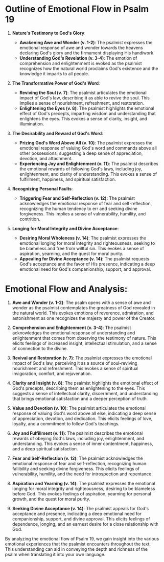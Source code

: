 # Outline of Emotional Flow in Psalm 19

1. **Nature's Testimony to God's Glory**:
   - **Awakening Awe and Wonder (v. 1-2)**: The psalmist expresses the emotional response of awe and wonder towards the heavens declaring God's glory and the firmament displaying His handiwork.
   - **Understanding God's Revelation (v. 3-4)**: The emotion of comprehension and enlightenment is evoked as the psalmist recognizes how the natural world proclaims God's existence and the knowledge it imparts to all people.

2. **The Transformative Power of God's Word**:
   - **Reviving the Soul (v. 7)**: The psalmist articulates the emotional impact of God's law, describing it as able to revive the soul. This implies a sense of nourishment, refreshment, and restoration.
   - **Enlightening the Eyes (v. 8)**: The psalmist highlights the emotional effect of God's precepts, imparting wisdom and understanding that enlightens the eyes. This evokes a sense of clarity, insight, and illumination.

3. **The Desirability and Reward of God's Word**:
   - **Prizing God's Word Above All (v. 10)**: The psalmist expresses the emotional response of valuing God's word and commands above all other possessions, suggesting a deep sense of appreciation, devotion, and attachment.
   - **Experiencing Joy and Enlightenment (v. 11)**: The psalmist describes the emotional rewards of following God's laws, including joy, enlightenment, and clarity of understanding. This evokes a sense of fulfillment, happiness, and spiritual satisfaction.

4. **Recognizing Personal Faults**:
   - **Triggering Fear and Self-Reflection (v. 12)**: The psalmist acknowledges the emotional response of fear and self-reflection, recognizing the human tendency to err and seeking divine forgiveness. This implies a sense of vulnerability, humility, and contrition.

5. **Longing for Moral Integrity and Divine Acceptance**:
   - **Desiring Moral Wholeness (v. 14)**: The psalmist expresses the emotional longing for moral integrity and righteousness, seeking to be blameless and free from willful sin. This evokes a sense of aspiration, yearning, and the quest for moral purity.
   - **Appealing for Divine Acceptance (v. 14)**: The psalmist requests God's acceptance and the favor of His presence, indicating a deep emotional need for God's companionship, support, and approval.

# Emotional Flow and Analysis:

1. **Awe and Wonder (v. 1-2)**: The psalm opens with a sense of awe and wonder as the psalmist contemplates the greatness of God revealed in the natural world. This evokes emotions of reverence, admiration, and astonishment as one recognizes the majesty and power of the Creator.

2. **Comprehension and Enlightenment (v. 3-4)**: The psalmist acknowledges the emotional response of understanding and enlightenment that comes from observing the testimony of nature. This elicits feelings of increased insight, intellectual stimulation, and a sense of connection to the divine.

3. **Revival and Restoration (v. 7)**: The psalmist expresses the emotional impact of God's law, perceiving it as a source of soul-reviving nourishment and refreshment. This evokes a sense of spiritual invigoration, comfort, and rejuvenation.

4. **Clarity and Insight (v. 8)**: The psalmist highlights the emotional effect of God's precepts, describing them as enlightening to the eyes. This suggests a sense of intellectual clarity, discernment, and understanding that brings emotional satisfaction and a deeper perception of truth.

5. **Value and Devotion (v. 10)**: The psalmist articulates the emotional response of valuing God's word above all else, indicating a deep sense of appreciation, devotion, and dedication. This elicits feelings of love, loyalty, and a commitment to follow God's teachings.

6. **Joy and Fulfillment (v. 11)**: The psalmist describes the emotional rewards of obeying God's laws, including joy, enlightenment, and understanding. This evokes a sense of inner contentment, happiness, and a deep spiritual satisfaction.

7. **Fear and Self-Reflection (v. 12)**: The psalmist acknowledges the emotional response of fear and self-reflection, recognizing human fallibility and seeking divine forgiveness. This elicits feelings of vulnerability, humility, and the need for introspection and repentance.

8. **Aspiration and Yearning (v. 14)**: The psalmist expresses the emotional longing for moral integrity and righteousness, desiring to be blameless before God. This evokes feelings of aspiration, yearning for personal growth, and the quest for moral purity.

9. **Seeking Divine Acceptance (v. 14)**: The psalmist appeals for God's acceptance and presence, indicating a deep emotional need for companionship, support, and divine approval. This elicits feelings of dependence, longing, and an earnest desire for a close relationship with God.

By analyzing the emotional flow of Psalm 19, we gain insight into the various emotional experiences that the psalmist encounters throughout the text. This understanding can aid in conveying the depth and richness of the psalm when translating it into your own language.
